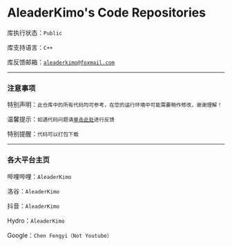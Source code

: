 # AleaderKimo's Code Repositories

库执行状态：`Public`

库支持语言：`C++`

库反馈邮箱：[`aleaderkimo@foxmail.com`](mailtoaleaderkimo@foxmail.com)

---

### 注意事项

特别声明：`此仓库中的所有代码均可参考，在您的运行环境中可能需要稍作修改，谢谢理解！`

温馨提示：`如遇代码问题请`[`单击此处`](mailto:aleaderkimo@foxmail.com)`进行反馈`

特别提醒：`代码可以打包下载`

---

### 各大平台主页

哔哩哔哩：`AleaderKimo`

洛谷：`AleaderKimo`

抖音：`AleaderKimo`

Hydro：`AleaderKimo`

Google：`Chen Fengyi（Not Youtube）`
